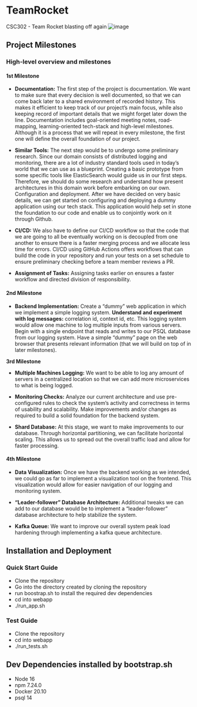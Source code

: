 # TeamRocket
CSC302  - Team Rocket blasting off again
![image](https://user-images.githubusercontent.com/40362692/135701979-579eb7e4-42a8-437e-b537-37a8623d9a5f.png)

## Project Milestones
### High-level overview and milestones
#### 1st Milestone
* **Documentation:** The first step of the project is documentation. We want to make sure that every decision is well documented, so that we can come back later to a shared environment of recorded history. This makes it efficient to keep track of our project’s main focus, while also keeping record of important details that we might forget later down the line. Documentation includes goal-oriented meeting notes, road-mapping, learning-oriented tech-stack and high-level milestones. Although it is a process that we will repeat in every milestone, the first one will define the overall foundation of our project. 

* **Similar Tools:** The next step would be to undergo some preliminary research. Since our domain consists of distributed logging and monitoring, there are a lot of industry standard tools used in today’s world that we can use as a blueprint. Creating a basic prototype from some specific tools like ElasticSearch would guide us in our first steps. Therefore, we should do some research and understand how present architectures in this domain work before embarking on our own.
Configuration and deployment. After we have decided on very basic details, we can get started on configuring and deploying a dummy application using our tech stack. This application would help set in stone the foundation to our code and enable us to conjointly work on it through Github.

* **CI/CD:** We also have to define our CI/CD workflow so that the code that we are going to all be eventually working on is decoupled from one another to ensure there is a faster merging process and we allocate less time for errors. CI/CD using GitHub Actions offers workflows that can build the code in your repository and run your tests on a set schedule to ensure preliminary checking before a team member reviews a PR.

* **Assignment of Tasks:** Assigning tasks earlier on ensures a faster workflow and directed division of responsibility.

#### 2nd Milestone
* **Backend Implementation:** Create a “dummy” web application in which we implement a simple logging system.
  **Understand and experiment with log messages:** correlation id, context id, etc.
  This logging system would allow one machine to log multiple inputs from various servers.
  Begin with a single endpoint that reads and writes to our PSQL database from our logging system.
  Have a simple “dummy” page on the web browser that presents relevant information (that we will build on top of in later milestones).

**3rd Milestone**
* **Multiple Machines Logging:** We want to be able to log any amount of servers in a centralized location so that we can add more microservices to what is being logged.

* **Monitoring Checks:** Analyze our current architecture and use pre-configured rules to check the system’s activity and correctness in terms of usability and scalability. Make improvements and/or changes as required to build a solid foundation for the backend system.

* **Shard Database:** At this stage, we want to make improvements to our database. Through horizontal partitioning, we can facilitate horizontal scaling. This allows  us to spread out the overall traffic load and allow for faster processing. 

#### 4th Milestone
* **Data Visualization:** Once we have the backend working as we intended, we could go as far to implement a visualization tool on the frontend. This visualization would allow for easier navigation of our logging and monitoring system.

* **“Leader-follower” Database Architecture:** Additional tweaks we can add to our database would be to implement a “leader-follower” database architecture to help stabilize the system. 

* **Kafka Queue:** We want to improve our overall system peak load hardening through implementing a kafka queue architecture.

## Installation and Deployment
### Quick Start Guide
- Clone the repository
- Go into the directory created by cloning the repository
- run boostrap.sh to install the required dev dependencies
- cd into webapp
- ./run_app.sh
### Test Guide 
- Clone the repository
- cd into webapp
- ./run_tests.sh

## Dev Dependencies installed by bootstrap.sh
* Node 16
* npm 7.24.0
* Docker 20.10
* psql 14
